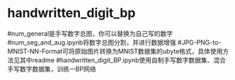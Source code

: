 # handwritten_digit_bp

#num_general是手写数字总图，你可以替换为自己写的数字
#num_seg_and_aug.ipynb将数字总图分割，并进行数据增强
#JPG-PNG-to-MNIST-NN-Format可将原始图片转换为MNIST数据集的ubyte格式，具体使用方法见其中readme
#handwritten_digit_BP.ipynb使用自制手写数字数据集、混合手写数字数据集，训练一BP网络
